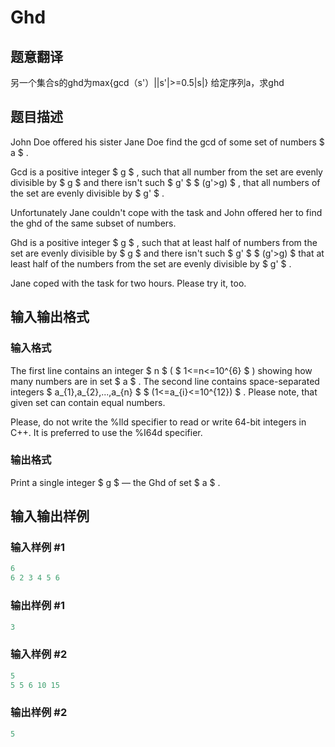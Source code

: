 # Ghd

## 题意翻译

另一个集合s的ghd为max{gcd（s'）||s'|>=0.5|s|} 给定序列a，求ghd

## 题目描述

John Doe offered his sister Jane Doe find the gcd of some set of numbers $ a $ .

Gcd is a positive integer $ g $ , such that all number from the set are evenly divisible by $ g $ and there isn't such $ g' $ $ (g'>g) $ , that all numbers of the set are evenly divisible by $ g' $ .

Unfortunately Jane couldn't cope with the task and John offered her to find the ghd of the same subset of numbers.

Ghd is a positive integer $ g $ , such that at least half of numbers from the set are evenly divisible by $ g $ and there isn't such $ g' $ $ (g'>g) $ that at least half of the numbers from the set are evenly divisible by $ g' $ .

Jane coped with the task for two hours. Please try it, too.

## 输入输出格式

### 输入格式

The first line contains an integer $ n $ ( $ 1<=n<=10^{6} $ ) showing how many numbers are in set $ a $ . The second line contains space-separated integers $ a_{1},a_{2},...,a_{n} $ $ (1<=a_{i}<=10^{12}) $ . Please note, that given set can contain equal numbers.

Please, do not write the %lld specifier to read or write 64-bit integers in С++. It is preferred to use the %I64d specifier.

### 输出格式

Print a single integer $ g $ — the Ghd of set $ a $ .

## 输入输出样例

### 输入样例 #1

```cpp
6
6 2 3 4 5 6

```
### 输出样例 #1

```cpp
3

```
### 输入样例 #2

```cpp
5
5 5 6 10 15

```
### 输出样例 #2

```cpp
5

```
